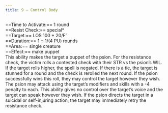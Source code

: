 ```yaml
---
title: 9 – Control Body
---
```

==Time to Activate:== 1 round  
==Resist Check:== special*  
==Target:== LOS 100 + 20/F’  
==Duration:== 1 + 1/(4 PU) rounds  
==Area:== single creature  
==Effect:== make puppet  
This ability makes the target a puppet of the psion. For the resistance check, the victim rolls a contested check with their STR vs the psion’s WIL. If the target rolls higher, the spell is negated. If there is a tie, the target is stunned for a round and the check is rerolled the next round. If the psion successfully wins this roll, they may control the target however they wish. The psion may attack using the target’s modifiers and skills with a -4 penalty to each. This ability gives no control over the target’s voice and the target can speak however they wish. If the psion directs the target in a suicidal or self-injuring action, the target may immediately retry the resistance check.  
